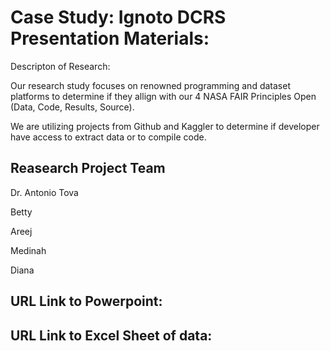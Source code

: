 # Case Study: Ignoto DCRS Presentation Materials: 

Descripton of Research: 

Our research study focuses on renowned programming and dataset platforms to determine if they allign with our 4 NASA FAIR Principles Open (Data, Code, Results, Source). 

We are utilizing projects from Github and Kaggler to determine if developer have access to extract data or to compile code. 

## Reasearch Project Team 
 
Dr. Antonio Tova

Betty 

Areej 

Medinah 

Diana 
## URL Link to Powerpoint: 

## URL Link to Excel Sheet of data: 

